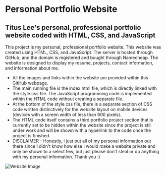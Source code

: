 # Personal Portfolio Website

## Titus Lee's personal, professional portfolio website coded with HTML, CSS, and JavaScript

This project is my personal, professional portfolio website. This website was created using HTML, CSS, and JavaScript. The server is hosted through GitHub, and the domain is registered and bought through Namecheap. The website is designed to display my resume, projects, contact information, and information about me.

  * All the images and links within the website are provided within this GitHub webpage.
  * The main running file is the index.html file, which is directly linked with the style.css file. The JavaScript programming code is implemented within the HTML code without creating a separate file.
  * At the bottom of the style.css file, there is a separate section of CSS code written distinctively for the website layout on mobile devices (devices with a screen width of less than 600 pixels).
  * The HTML code itself contains a third portfolio project section that is currently set to be hidden within the website since the project is still under work and will be shown with a hyperlink to the code once the project is finished.
  * DISCLAIMER - Honestly, I just put all of my personal information out there since I didn't know how else I would make a website private and only be shown to a select few, but just please don't steal or do anything with my personal information. Thank you :)

<img src="https://titushyunkyu.com/images/website%20portfolio.png" alt = "Website Image">
